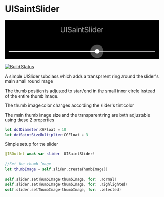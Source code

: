 # UISaintSlider

<p align="left">
<img src="Screenshot.png" title="LazyImage" float=left>
</p>

[![Build Status](https://travis-ci.org/lamprosg/UISaintSlider.svg?branch=master)](https://travis-ci.org/lamprosg/UISaintSlider)

A simple UISlider subclass which adds a transparent ring around the slider's main small round image

The thumb position is adjusted to start/end in the small inner circle instead of the entire thumb image.

The thumb image color changes according the slider's tint color

The main thumb image size and the transparent ring are both adjustable using these 2 properties
```swift
let dotDiameter:CGFloat = 10
let dotSaintSizeMultiplier:CGFloat = 3
```

Simple setup for the slider
```swift
@IBOutlet weak var slider: UISaintSlider!

//Set the thumb Image
let thumbImage = self.slider.createThumbImage()

self.slider.setThumbImage(thumbImage, for: .normal)
self.slider.setThumbImage(thumbImage, for: .highlighted)
self.slider.setThumbImage(thumbImage, for: .selected)
```
